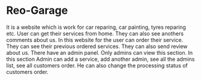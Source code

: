 # Reo-Garage
It is a website which is work for car reparing, car painting, tyres reparing etc. User can get their services from home. They can also see anothers comments about us.
In this website for the user can order their service. They can see their previous ordered services. They can also send review about us.
There have an admin panel. Only admins can view this section. In this section Admin can add a service, add another admin, see all the admins list, see all customers order. He can also change the processing status of customers order.
